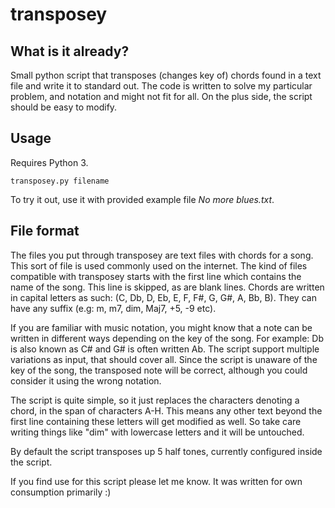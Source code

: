 # transposey

## What is it already?

Small python script that transposes (changes key of) chords found in a text file and write it to standard out.
The code is written to solve my particular problem, and notation and might not fit for all.
On the plus side, the script should be easy to modify.

## Usage

Requires Python 3.

`transposey.py filename`

To try it out, use it with provided example file *No more blues.txt*.


## File format

The files you put through transposey are text files with chords for a song. This sort of file is used commonly used on the internet.
The kind of files compatible with transposey starts with the first line which contains the name of the song. This line is skipped, as are blank lines.
Chords are written in capital letters as such: (C, Db, D, Eb, E, F, F#, G, G#, A, Bb, B). They can have any suffix (e.g: m, m7, dim, Maj7, +5, -9 etc).

If you are familiar with music notation, you might know that a note can be written in different ways depending on the key of the song. For example: Db is also known as C# and G# is often written Ab. The script support multiple variations as input, that should cover all. Since the script is unaware of the key of the song, the transposed note will be correct, although you could consider it using the wrong notation.

The script is quite simple, so it just replaces the characters denoting a chord, in the span of characters A-H.
This means any other text beyond the first line containing these letters will get modified as well. So take care writing things like "dim" with lowercase letters and it will be untouched.

By default the script transposes up 5 half tones, currently configured inside the script.


If you find use for this script please let me know. It was written for own consumption primarily :)
